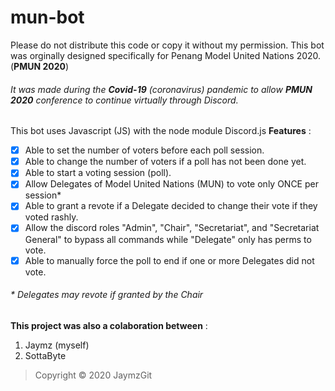 # mun-bot
Please do not distribute this code or copy it without my permission.
This bot was orginally designed specifically for Penang Model United Nations 2020.
(**PMUN 2020**)
###### It was made during the **Covid-19** (coronavirus) pandemic to allow **PMUN 2020** conference to continue virtually through Discord.
This bot uses Javascript (JS) with the node module Discord.js
**Features** :
- [x] Able to set the number of voters before each poll session. 
- [x] Able to change the number of voters if a poll has not been done yet.
- [x] Able to start a voting session (poll).
- [x] Allow Delegates of Model United Nations (MUN) to vote only ONCE per session*
- [x] Able to grant a revote if a Delegate decided to change their vote if they voted rashly.
- [x] Allow the discord roles "Admin", "Chair", "Secretariat", and "Secretariat General" to bypass all commands while "Delegate" only has perms to vote.
- [x] Able to manually force the poll to end if one or more Delegates did not vote.
###### \* Delegates may revote if granted by the Chair

**This project was also a colaboration between** :
1. Jaymz (myself)
2. SottaByte
> Copyright © 2020 JaymzGit


